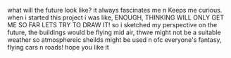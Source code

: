 what will the future look like?
it always fascinates me n Keeps me curious.
when i started this project i was like,
ENOUGH, THINKING WILL ONLY GET ME SO FAR
LETS TRY TO DRAW IT!
so i sketched my perspective on the future,
the buildings would be flying mid air, 
thwre might not be a suitable weather so atmosphereic sheilds
might be used n ofc everyone's fantasy, flying cars
n roads! 
hope you like it
